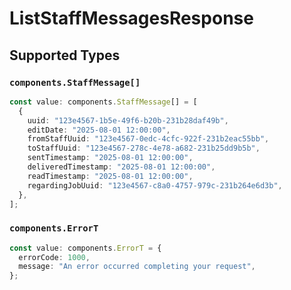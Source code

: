 # ListStaffMessagesResponse


## Supported Types

### `components.StaffMessage[]`

```typescript
const value: components.StaffMessage[] = [
  {
    uuid: "123e4567-1b5e-49f6-b20b-231b28daf49b",
    editDate: "2025-08-01 12:00:00",
    fromStaffUuid: "123e4567-0edc-4cfc-922f-231b2eac55bb",
    toStaffUuid: "123e4567-278c-4e78-a682-231b25dd9b5b",
    sentTimestamp: "2025-08-01 12:00:00",
    deliveredTimestamp: "2025-08-01 12:00:00",
    readTimestamp: "2025-08-01 12:00:00",
    regardingJobUuid: "123e4567-c8a0-4757-979c-231b264e6d3b",
  },
];
```

### `components.ErrorT`

```typescript
const value: components.ErrorT = {
  errorCode: 1000,
  message: "An error occurred completing your request",
};
```

